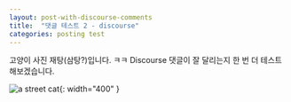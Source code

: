 ```yaml
---
layout: post-with-discourse-comments
title:  "댓글 테스트 2 - discourse"
categories: posting test
---
```

고양이 사진 재탕(삼탕?)입니다. ㅋㅋ
Discourse 댓글이 잘 달리는지 한 번 더 테스트해보겠습니다.

![a street cat](/blog/assets/2021-04/cat.jpg){: width="400" }
